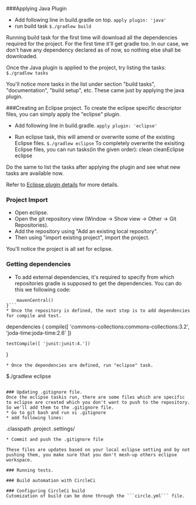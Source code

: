 ###Applying Java Plugin
* Add following line in build.gradle on top.
	```apply plugin: 'java'```
* run build task
	```$./gradlew build```

Running build task for the first time will download all the dependencies required for the project. For the first time it'll get gradle too. In our case, we don't have any dependency declared as of now, so nothing else shall be downloaded.

Once the Java plugin is applied to the project, try listing the tasks:
```$./gradlew tasks```

You'll notice more tasks in the list under section "build tasks", "documentation", "build setup", etc. These came just by applying the java plugin.

###Creating an Eclipse project.
To create the eclipse specific descriptor files, you can simply apply the "eclipse" plugin.

* Add following line in build.gradle.
	```apply plugin: 'eclipse'```

* Run eclipse task, this will amend or overwrite some of the existing Eclipse files.
	```$./gradlew eclipse```
To completely overwrite the exisiting Eclipse files, you can run tasks(in the given order): clean cleanEclipse eclipse

Do the same to list the tasks after applying the plugin and see what new tasks are available now.

Refer to [Eclipse plugin details](https://docs.gradle.org/current/userguide/eclipse_plugin.html) for more details.

###  Project Import
* Open eclipse.
* Open  the git repository view (Window -> Show view -> Other -> Git Repositories).
* Add the repository using "Add an existing local repository".
* Then using "import existing project", import the project. 

You'll notice the project is all set for eclipse.

### Getting dependencies
* To add external dependencies, it's required to specify from which repositories gradle is supposed to get the dependencies. You can do this we following code:
```repositories {
    mavenCentral()
}```
* Once the repository is defined, the next step is to add dependencies for compile and test.
```
dependencies {
    compile([
		  'commons-collections:commons-collections:3.2',
			'joda-time:joda-time:2.6'
		])
			
    testCompile([ 'junit:junit:4.'])
}
```
* Once the dependencies are defined, run "eclipse" task. 
```
$./gradlew eclipse
```

### Updating .gitignore file.
Once the eclipse taskis run, there are some files which are specific to eclipse are created which you don't want to push to the repository. So we'll add them to the .gitignore file.
* Go to git bash and run vi .gitignore
* add following lines:
```
.classpath
.project
.settings/
```
* Commit and push the .gitignore file

These files are updates based on your local eclipse setting and by not pushing them, you make sure that you don't mesh-up others eclipse workspace.

### Running tests.

### Build automation with CircleCi

### Configuring CircleCi build
Cutomization of build can be done through the ```circle.yml``` file. 